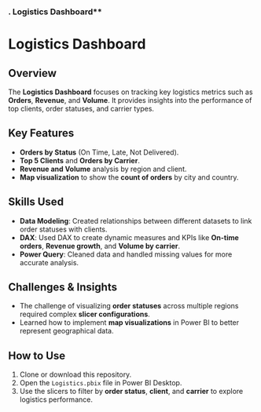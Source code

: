 ### . Logistics Dashboard**

# Logistics Dashboard

## Overview  
The **Logistics Dashboard** focuses on tracking key logistics metrics such as **Orders**, **Revenue**, and **Volume**. It provides insights into the performance of top clients, order statuses, and carrier types.

## Key Features  
- **Orders by Status** (On Time, Late, Not Delivered).
- **Top 5 Clients** and **Orders by Carrier**.
- **Revenue and Volume** analysis by region and client.
- **Map visualization** to show the **count of orders** by city and country.

## Skills Used  
- **Data Modeling**: Created relationships between different datasets to link order statuses with clients.
- **DAX**: Used DAX to create dynamic measures and KPIs like **On-time orders**, **Revenue growth**, and **Volume by carrier**.
- **Power Query**: Cleaned data and handled missing values for more accurate analysis.

## Challenges & Insights  
- The challenge of visualizing **order statuses** across multiple regions required complex **slicer configurations**.
- Learned how to implement **map visualizations** in Power BI to better represent geographical data.

## How to Use  
1. Clone or download this repository.
2. Open the `Logistics.pbix` file in Power BI Desktop.
3. Use the slicers to filter by **order status**, **client**, and **carrier** to explore logistics performance.
